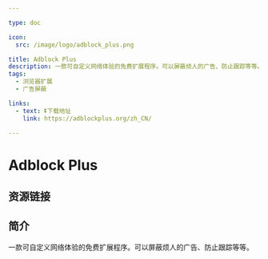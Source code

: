 ```yaml
---

type: doc

icon:
  src: /image/logo/adblock_plus.png

title: Adblock Plus
description: 一款可自定义网络体验的免费扩展程序。可以屏蔽烦人的广告、防止跟踪等等。
tags:
  - 浏览器扩展
  - 广告屏蔽

links:
  - text: ⏬下载地址
    link: https://adblockplus.org/zh_CN/

---
```


<ShowLogo />

# Adblock Plus

<ShowTags />

<ShowBreadcrumb />

## 资源链接

<ShowLinks />

## 简介

一款可自定义网络体验的免费扩展程序。可以屏蔽烦人的广告、防止跟踪等等。
